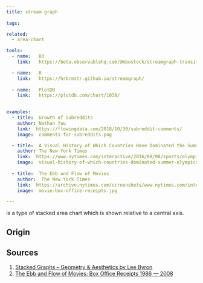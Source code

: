 ```yaml
---
title: stream graph
  
tags:

related:
  - area-chart

tools:
  - name:   D3
    link:   https://beta.observablehq.com/@mbostock/streamgraph-transitions

  - name:   R 
    link:   https://hrbrmstr.github.io/streamgraph/
  
  - name:   PlotDB 
    link:   https://plotdb.com/chart/1038/
    

examples:
  - title:  Growth of Subreddits
    author: Nathan Yau
    link:  https://flowingdata.com/2018/10/30/subreddit-comments/
    image:  comments-for-subreddits.png

  - title:  A Visual History of Which Countries Have Dominated the Summer Olympics
    author: The New York Times
    link:  https://www.nytimes.com/interactive/2016/08/08/sports/olympics/history-olympic-dominance-charts.html?mtrref=undefined&gwh=A81CA2E76FFBB330BC0A04EE77767241&gwt=pay
    image:  visual-history-of-which-countries-dominated-summer-olympics.png
  
  - title:  The Ebb and Flow of Movies
    author:  The New York Times
    link:  https://archive.nytimes.com/screenshots/www.nytimes.com/interactive/2008/02/23/movies/20080223_REVENUE_GRAPHIC.jpg
    image:  movie-box-office-receipts.jpg

---
```


is a type of stacked area chart which is shown relative to a central axis.

<!--more-->

## Origin


## Sources
1. [Stacked Graphs – Geometry & Aesthetics by Lee Byron](https://ieeexplore.ieee.org/document/4658136)
2. [The Ebb and Flow of Movies: Box Office Receipts 1986 — 2008](https://archive.nytimes.com/screenshots/www.nytimes.com/interactive/2008/02/23/movies/20080223_REVENUE_GRAPHIC.jpg)
